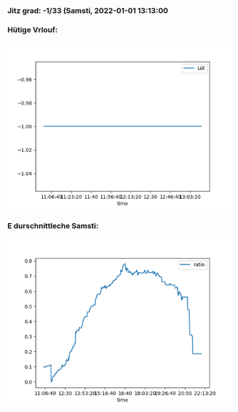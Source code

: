 ### Jitz grad: -1/33 (Samsti, 2022-01-01 13:13:00

### Hütige Vrlouf:
![Graph](Today.png)

### E durschnittleche Samsti:
![Graph](Samsti.png)